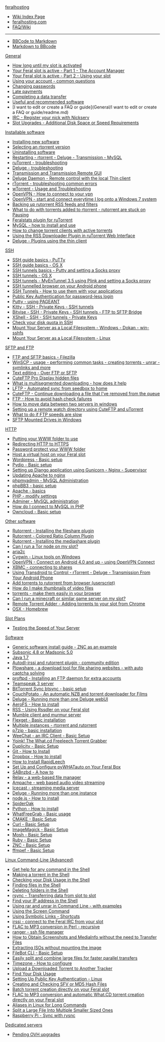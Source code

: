 [feralhosting]()

  * [Wiki Index Page](http://feralhosting.github.io/#!index.md)
  * [feralhosting.com](https://www.feralhosting.com/pricing)
  * [FAQ/Wiki](https://www.feralhosting.com/faq/)
  - - - -
  * [BBCode to Markdown](http://feralhosting.github.io/convert/b2m/index.html)
  * [Markdown to BBcode](http://feralhosting.github.io/convert/m2b/index.html)

[General]()

  * [How long until my slot is activated](General/How%20long%20until%20my%20slot%20is%20activated/readme.md)
  * [Your Feral slot is active - Part 1 - The Account Manager](General/Your%20Feral%20slot%20is%20active%20-%20Part%201%20-%20The%20Account%20Manager/readme.md)
  * [Your Feral slot is active - Part 2 - Using your slot](General/Your%20Feral%20slot%20is%20active%20-%20Part%202%20-%20Using%20your%20slot/readme.md)
  * [Using your account - common questions](General/Using%20your%20account%20-%20common%20questions/readme.md)
  * [Changing passwords](General/Changing%20passwords/readme.md)
  * [Late payments](General/Late%20payments/readme.md)
  * [Completing a data transfer](General/Completing%20a%20data%20transfer/readme.md)
  * [Useful and recommended software](General/Useful%20and%20recommended%20software/readme.md)
  * [I want to edit or create a FAQ or guide](General/I want to edit or create a FAQ or guide/readme.md)
  * [IRC - Register your nick with Nickserv](General/IRC%20-%20Register%20your%20nick%20with%20Nickserv/readme.md)
  * [Slot Upgrades - Additional Disk Space or Speed Requirements](General/Slot%20Upgrades%20-%20Additional%20Disk%20Space%20or%20Speed%20Requirements/readme.md)

[Installable software]()

  * [Installing new software](Installable%20software/Installing%20new%20software/readme.md)
  * [Selecting an rtorrent version](Installable%20software/Selecting%20an%20rtorrent%20version/readme.md)
  * [Uninstalling software](Installable%20software/Uninstalling%20software/readme.md)
  * [Restarting - rtorrent - Deluge - Transmission - MySQL](Installable%20software/Restarting%20-%20rtorrent%20-%20Deluge%20-%20Transmission%20-%20MySQL/readme.md)
  * [ruTorrent - troubleshooting](Installable%20software/ruTorrent%20-%20troubleshooting/readme.md)
  * [Deluge - troubleshooting](Installable%20software/Deluge%20-%20troubleshooting/readme.md)
  * [Transmission and Transmission Remote GUI](Installable%20software/Transmission%20and%20Transmission%20Remote%20GUI/readme.md)
  * [Deluge Daemon - Remote control with the local Thin client ](Installable%20software/Deluge%20Daemon%20-%20Remote%20control%20with%20the%20local%20Thin%20client/readme.md)
  * [rTorrent - troubleshooting common errors](Installable%20software/rTorrent%20-%20troubleshooting%20common%20errors/readme.md)
  * [wTorrent - Usage and Troubleshooting](Installable%20software/wTorrent%20-%20Usage%20and%20Troubleshooting/readme.md)
  * [OpenVPN - How to connect to your vpn](Installable%20software/OpenVPN%20-%20How%20to%20connect%20to%20your%20vpn/readme.md)
  * [OpenVPN - start and connect everytime I log onto a Windows 7 system](Installable%20software/OpenVPN%20-%20start%20and%20connect%20everytime%20I%20log%20onto%20a%20Windows%207%20system/readme.md)
  * [Backing up rutorrent RSS feeds and filters](Installable%20software/Backing%20up%20rutorrent%20RSS%20feeds%20and%20filters/readme.md)
  * [What to do with torrents added to rtorrent - rutorrent are stuck on Pausing](Installable%20software/What%20to%20do%20with%20torrents%20added%20to%20rtorrent%20-%20rutorrent%20are%20stuck%20on%20Pausing/readme.md)
  * [Feralstats plugin for ruTorrent](Installable%20software/Feralstats%20plugin%20for%20ruTorrent/readme.md)
  * [MySQL - how to install and use](Installable%20software/MySQL%20-%20how%20to%20install%20and%20use/readme.md)
  * [How to change torrent clients with active torrents](Installable%20software/How%20to%20change%20torrent%20clients%20with%20active%20torrents/readme.md)
  * [Using the RSS Downloader Plugin in ruTorrent Web Interface](Installable%20software/Using%20the%20RSS%20Downloader%20Plugin%20in%20ruTorrent%20Web%20Interface/readme.md)
  * [Deluge - Plugins using the thin client](Installable%20software/Deluge%20-%20Plugins%20using%20the%20Thin%20client/readme.md)

[SSH]()

  * [SSH guide basics - PuTTy](SSH/SSH%20guide%20basics%20-%20PuTTy/readme.md)
  * [SSH guide basics - OS X](SSH/SSH%20guide%20basics%20-%20OS%20X/readme.md)
  * [SSH tunnels basics - Putty and setting a Socks proxy](SSH/SSH%20tunnels%20basics%20-%20Putty%20and%20setting%20a%20Socks%20proxy/readme.md)
  * [SSH tunnels - OS X](SSH/SSH%20tunnels%20-%20OS%20X/readme.md)
  * [SSH tunnels - MyEnTunnel 3.5 using Plink and setting a Socks proxy](SSH/SSH%20tunnels%20-%20MyEnTunnel%203.5%20and%20Plink/readme.md)
  * [SSH tunnelled browser on your Android phone](SSH/SSH%20tunneled%20browser%20on%20your%20Android%20phone/readme.md)
  * [SSH Tunnels - How to use them with your applications](SSH/SSH%20Tunnels%20-%20How%20to%20use%20them%20with%20your%20applications/readme.md)
  * [Public Key Authentication for password-less login](SSH/Public%20Key%20Authentication%20for%20password-less%20login/readme.md)
  * [Putty - using PAGEANT](SSH/Putty%20-%20using%20PAGEANT/readme.md)
  * [Kitty - SSH - Private Keys - SSH tunnels](SSH/Kitty%20-%20SSH%20-%20Private%20Keys%20-%20SSH%20tunnels/readme.md)
  * [Bitvise - SSH - Private Keys - SSH tunnels - FTP to SFTP Bridge](SSH/Bitvise%20-%20SSH%20-%20Private%20Keys%20-%20SSH%20tunnels%20-%20FTP%20to%20SFTP%20Bridge/readme.md)
  * [XShell - SSH - SSH tunnels - Private Keys](SSH/XShell%20-%20SSH%20-%20Private%20Keys%20-%20SSH%20tunnels/readme.md)
  * [Check your disk quota in SSH](SSH/Check%20your%20disk%20quota%20in%20SSH/readme.md)
  * [Mount Your Server as a Local Filesystem - Windows - Dokan - win-sshfs](SSH/Mount%20Your%20Server%20as%20a%20Local%20Filesystem%20-%20Windows%20-%20Dokan%20-%20win-sshfs/readme.md)
  * [Mount Your Server as a Local Filesystem - Linux](SSH/Mount%20Your%20Server%20as%20a%20Local%20Filesystem%20-%20Linux/readme.md)

[SFTP and FTP]()

  * [FTP and SFTP basics - Filezilla]()
  * [WinSCP - usage - performing common tasks - creating torrents - unrar - symlinks and more]()
  * [Text editing - Over FTP or SFTP]()
  * [CuteFTP Pro Display hidden files]()
  * [What is multisegmented downloading - how does it help]()
  * [LFTP - Automated sync from seedbox to home]()
  * [CuteFTP - Continue downloading a file that I've removed from the queue]()
  * [FTP - How to avoid hash check failures]()
  * [How to move data between two servers in windows]()
  * [Setting up a remote watch directory using CuteFTP and uTorrent]()
  * [What to do if FTP speeds are slow]()
  * [SFTP Mounted Drives in Windows]()

[HTTP]()

  * [Putting your WWW folder to use](HTTP/Putting%20your%20WWW%20folder%20to%20use/readme.md)
  * [Redirecting HTTP to HTTPS](HTTP/Redirecting%20HTTP%20to%20HTTPS/readme.md)
  * [Password protect your WWW folder](HTTP/Password%20protect%20your%20WWW%20folder/readme.md)
  * [Host a virtual host on your Feral slot](HTTP/Host%20a%20virtual%20host%20on%20your%20Feral%20slot/readme.md)
  * [Wordpress - Basic setup](HTTP/Worpress/readme.md)
  * [Pydio - Basic setup](HTTP/Pydio%20-%20Basic%20setup/readme.md)
  * [Setting up Django application using Gunicorn - Nginx - Supervisor](HTTP/Setting%20up%20Django%20application%20using%20Gunicorn%20-%20Nginx%20-%20Supervisor/readme.md)
  * [Updating Apache to nginx](HTTP/Updating%20Apache%20to%20nginx/readme.md)
  * [phpmyadmin - MySQL Administration](HTTP/phpmyadmin%20-%20MySQL%20Administration/readme.md)
  * [phpBB3 - basic setup](HTTP/phpBB3%20-%20basic%20setup/readme.md)
  * [Apache - basics](HTTP/Apache%20-%20basics/readme.md)
  * [PHP - modify settings](HTTP/PHP%20-%20modify%20settings/readme.md)
  * [Adminer - MySQL administration](HTTP/Adminer%20-%20MySQL%20administration/readme.md)
  * [How do I connect to MySQL in PHP](HTTP/How%20do%20I%20connect%20to%20MySQL%20in%20PHP/README.md)
  * [Owncloud - Basic setup](HTTP/Owncloud%20-%20Basic%20setup/readme.md)

[Other software]()

  * [Rutorrent - Installing the fileshare plugin]()
  * [Rutorrent - Colored Ratio Column Plugin]()
  * [Rutorrent - Installing the mediashare plugin]()
  * [Can I run a Tor node on my slot?]()
  * [aria2c]()
  * [Cygwin - Linux tools on Windows]()
  * [OpenVPN - Connect on Android 4.0 and up - using OpenVPN Connect]()
  * [XBMC - connecting to shares]()
  * [Using Transdroid to Control - rTorrent - Deluge - Transmission From Your Android Phone]()
  * [Add torrents to rutorrent from browser (userscript)]()
  * [How do I make thumbnails of video files]()
  * [torrents - make them easily in your browser]()
  * [Can I run a minecraft or similar game server on my slot?]()
  * [Remote Torrent Adder - Adding torrents to your slot from Chrome]()
  * [OSX - Homebrew]()

[Slot Plans]()

  * [Testing the Speed of Your Server]()

[Software]()

  * [Generic software install guide - ZNC as an example](Software/Generic%20Software%20Installation%20Guide/readme.md)
  * [Subsonic 4.8 or Madsonic 5.0](Software/Subsonic%20and%20Madsonic/readme.md)
  * [Java 1.7](Software/Java%201.7/readme.md)
  * [Autodl-irssi and rutorrent plugin - community edition](Software/Autodl-irssi%20and%20rutorrent%20plugin%20-%20community%20edition/readme.md)
  * [Plowshare - a download tool for file sharing websites - with auto captcha solving](Software/Plowshare-%20a%20download%20tool%20for%20file%20sharing%20websites%20-%20with%20auto%20captcha%20solving/readme.md)
  * [proftpd - Installing an FTP daemon for extra accounts](Software/proftpd%20-%20Installing%20an%20FTP%20daemon%20for%20extra%20accounts/readme.md)
  * [Teamspeak 3 server](Software/Teamspeak%203%20server/readme.md)
  * [BitTorrent Sync btsync - basic setup](Software/BitTorrent%20Sync%20btsync%20-%20basic%20setup/readme.md)
  * [CouchPotato - An automatic NZB and torrent downloader for Films](Software/CouchPotato%20-%20An%20automatic%20NZB%20and%20torrent%20downloader%20for%20Films/readme.md)
  * [Deluge - Running more than one Deluge webUI]()
  * [AeroFS - How to install](Software/Aerofs%20-%20How%20to%20install/readme.md)
  * [RSS - Using Rssdler on your Feral slot](Software/RSS%20-%20Using%20Rssdler%20on%20your%20Feral%20slot/readme.md)
  * [Mumble client and murmur server](Software/Mumble%20client%20and%20murmur%20server/readme.md)
  * [Flexget - Basic installation](Software/Flexget%20-%20Basic%20installation/readme.md)
  * [Multiple instances - rtorrent and rutorrent](Software/Multiple%20instances%20-%20rtorrent%20and%20rutorrent/readme.md)
  * [p7zip - basic installation](Software/p7zip/readme.md)
  * [WeeChat - an IRC Client - Basic Setup](Software/Weechat%20-%20IRC%20client%20basic%20setup/readme.md)
  * [Yoink! The What.cd Freeleech Torrent Grabber](Software/Yoink!%20-%20The%20What.CD%20Freeleech%20Torrent%20Grabber/readme.md)
  * [Duplicity - Basic Setup](Software/Duplicity%20-%20Basic%20Setup/readme.md)
  * [Git - How to Install](Software/Git%20-%20How%20to%20Install/readme.md)
  * [Dropbox - How to install](Software/Dropbox%20-%20How%20to%20install/readme.md)
  * [How to Install RapidLeech](Software/RapidLeech%20-%20How%20to%20Install/readme.md)
  * [Set Up and Configure pyWHATauto on Your Feral Box]()
  * [SABnzbd - A how to](Software/SABnzbd%20-%20A%20how%20to/readme.md)
  * [Relay - a web-based file manager](Software/Relay%20-%20a%20web-based%20file%20manager/readme.md)
  * [Ampache - web based audio video streaming](Software/Ampache%20-%20web%20based%20audio%20video%20streaming/readme.md)
  * [Icecast - streaming media server](Software/Icecast%20-%20streaming%20media%20server/readme.md)
  * [Deluge - Running more than one instance]()
  * [node.js - How to install](Software/node.js%20-%20How%20to%20install/readme.md)
  * [SpiderOak](Software/SpiderOak/readme.md)
  * [Python - How to install](Software/Python%20-%20How%20to%20install/readme.md)
  * [WhatFreeGrab - Basic usage](Software/whatfreegrab/readme.md)
  * [CMAKE - Basic Setup](Software/CMAKE%20-%20Basic%20Setup/readme.md)
  * [Curl - Basic Setup](Software/Curl%20-%20Basic%20Setup/readme.md)
  * [ImageMagick - Basic Setup](Software/ImageMagick%20-%20Basic%20Setup/readme.md)
  * [Mosh - Basic Setup](Software/Mosh%20-%20Basic%20Setup/readme.md)
  * [Ruby - Basic Setup](Software/Ruby%20-%20Basic%20Setup/readme.md)
  * [ZNC - Basic Setup](Software/ZNC%20-%20Basic%20Setup/readme.md)
  * [ffmpef - Basic Setup](Software/ffmpeg%20-%20Basic%20Setup/readme.md)

[Linux Command-Line (Advanced)]()

  * [Get help for any command in the Shell]()
  * [Making a torrent in the Shell]()
  * [Checking your Disk Usage in the Shell]()
  * [Finding files in the Shell]()
  * [Deleting folders in the Shell]()
  * [rsync - Transferring data from slot to slot]()
  * [Find your IP address in the Shell]()
  * [Using rar and unrar in Command Line - with examples]()
  * [Using the Screen Command]()
  * [Using Symbolic Links - Shortcuts]()
  * [irssi - connect to the Feral IRC from your slot]()
  * [FLAC to MP3 conversion in Perl - recursive]()
  * [ranger - ssh file manager]()
  * [How to Obtain Screenshots and MediaInfo without the need to Transfer Files]()
  * [Extracting ISOs without mounting the image]()
  * [FileBot CLI - Basic Setup]()
  * [Easily split and combine large files for faster parallel transfers]()
  * [Timezone - How to configure]()
  * [Upload a Downloaded Torrent to Another Tracker]()
  * [Find Your Disk Usage]()
  * [Setting Up Public Key Authentication - Linux]()
  * [Creating and Checking SFV or MD5 Hash Files]()
  * [Batch torrent creation directly on your Feral slot]()
  * [FLAC to MP3 conversion and automatic What.CD torrent creation directly on your Feral slot]()
  * [Aliases in Linux for Long Commands]()
  * [Split a Large File Into Multiple Smaller Sized Ones]()
  * [Raspberry Pi - Sync with rysnc]()

[Dedicated servers]()

  * [Pending OVH upgrades](Dedicated%20servers/Pending%20OVH%20upgrades/readme.md)
